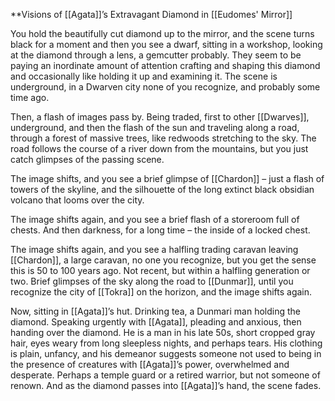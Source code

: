 **Visions of [[Agata]]’s Extravagant Diamond in [[Eudomes' Mirror]]

You hold the beautifully cut diamond up to the mirror, and the scene turns black for a moment and then you see a dwarf, sitting in a workshop, looking at the diamond through a lens, a gemcutter probably. They seem to be paying an inordinate amount of attention crafting and shaping this diamond and occasionally like holding it up and examining it. The scene is underground, in a Dwarven city none of you recognize, and probably some time ago. 

Then, a flash of images pass by. Being traded, first to other [[Dwarves]], underground, and then the flash of the sun and traveling along a road, through a forest of massive trees, like redwoods stretching to the sky. The road follows the course of a river down from the mountains, but you just catch glimpses of the passing scene. 

The image shifts, and you see a brief glimpse of [[Chardon]] – just a flash of towers of the skyline, and the silhouette of the long extinct black obsidian volcano that looms over the city. 

The image shifts again, and you see a brief flash of a storeroom full of chests. And then darkness, for a long time – the inside of a locked chest. 

The image shifts again, and you see a halfling trading caravan leaving [[Chardon]], a large caravan, no one you recognize, but you get the sense this is 50 to 100 years ago. Not recent, but within a halfling generation or two. Brief glimpses of the sky along the road to [[Dunmar]], until you recognize the city of [[Tokra]] on the horizon, and the image shifts again.

Now, sitting in [[Agata]]’s hut. Drinking tea, a Dunmari man holding the diamond. Speaking urgently with [[Agata]], pleading and anxious, then handing over the diamond. He is a man in his late 50s, short cropped gray hair, eyes weary from long sleepless nights, and perhaps tears. His clothing is plain, unfancy, and his demeanor suggests someone not used to being in the presence of creatures with [[Agata]]’s power, overwhelmed and desperate. Perhaps a temple guard or a retired warrior, but not someone of renown. And as the diamond passes into [[Agata]]’s hand, the scene fades.